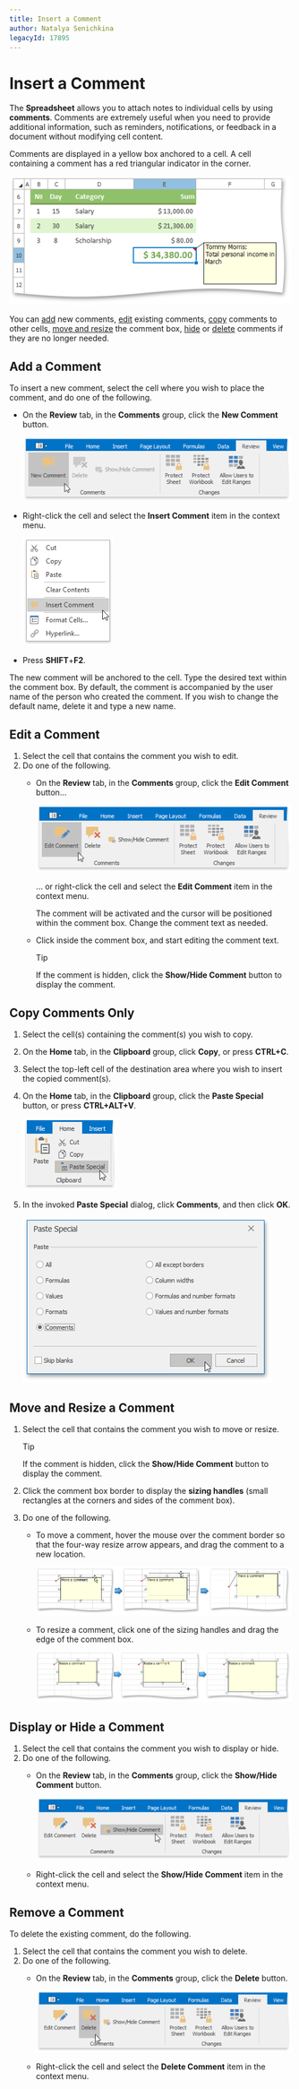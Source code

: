 ```yaml
---
title: Insert a Comment
author: Natalya Senichkina
legacyId: 17895
---
```

# Insert a Comment
The **Spreadsheet** allows you to attach notes to individual cells by using **comments**. Comments are extremely useful when you need to provide additional information, such as reminders, notifications, or feedback in a document without modifying cell content.

Comments are displayed in a yellow box anchored to a cell. A cell containing a comment has a red triangular indicator in the corner.

![SpreadsheetControl_CommentCommonAppearance](../../../images/img24520.png)

You can [add](#addcomment) new comments, [edit](#editcomment) existing comments, [copy](#copycomment) comments to other cells, [move and resize](#movecomment) the comment box, [hide](#hidecomment) or [delete](#deletecomment) comments if they are no longer needed.

## <a name="addcomment"/>Add a Comment
To insert a new comment, select the cell where you wish to place the comment, and do one of the following.
* On the **Review** tab, in the **Comments** group, click the **New Comment** button.
	
	![Spreadsheet_InsertComment](../../../images/img24775.png)
* Right-click the cell and select the **Insert Comment** item in the context menu.
	
	![Spreadsheet_InsertCommentContextMenu](../../../images/img25486.png)
* Press **SHIFT**+**F2**.

The new comment will be anchored to the cell. Type the desired text within the comment box. By default, the comment is accompanied by the user name of the person who created the comment. If you wish to change the default name, delete it and type a new name.

## <a name="editcomment"/>Edit a Comment
1. Select the cell that contains the comment you wish to edit.
2. Do one of the following.
	* On the **Review** tab, in the **Comments** group, click the **Edit Comment** button...
		
		![Spreadsheet_EditComment](../../../images/img25485.png)
		
		... or right-click the cell and select the **Edit Comment** item in the context menu.
		
		The comment will be activated and the cursor will be positioned within the comment box. Change the comment text as needed.
	* Click inside the comment box, and start editing the comment text.
		
		> [!TIP]
		> If the comment is hidden, click the **Show/Hide Comment** button to display the comment.

## <a name="copycomment"/>Copy Comments Only
1. Select the cell(s) containing the comment(s) you wish to copy.
2. On the **Home** tab, in the **Clipboard** group, click **Copy**, or press **CTRL+C**.
3. Select the top-left cell of the destination area where you wish to insert the copied comment(s).
4. On the **Home** tab, in the **Clipboard** group, click the **Paste Special** button, or press **CTRL+ALT+V**.
	
	![PasteSpecialCommand.png](../../../images/img21135.png)
5. In the invoked **Paste Special** dialog, click **Comments**, and then click **OK**.
	
	![Spreadsheet_PasteSpecialComments](../../../images/img25483.png)

## <a name="movecomment"/>Move and Resize a Comment
1. Select the cell that contains the comment you wish to move or resize.
	
	> [!TIP]
	> If the comment is hidden, click the **Show/Hide Comment** button to display the comment.
2. Click the comment box border to display the **sizing handles** (small rectangles at the corners and sides of the comment box).
3. Do one of the following.
	* To move a comment, hover the mouse over the comment border so that the four-way resize arrow appears, and drag the comment to a new location.
		
		![Spreadsheet_MoveComment](../../../images/img25467.png)
	* To resize a comment, click one of the sizing handles and drag the edge of the comment box.
		
		![Spreadsheet_ResizeComment](../../../images/img24961.png)

## <a name="hidecomment"/>Display or Hide a Comment
1. Select the cell that contains the comment you wish to display or hide.
2. Do one of the following.
	* On the **Review** tab, in the **Comments** group, click the **Show/Hide Comment** button.
		
		![Spreadsheet_ShowHideComment](../../../images/img25484.png)
	* Right-click the cell and select the **Show/Hide Comment** item in the context menu.

## <a name="deletecomment"/>Remove a Comment
To delete the existing comment, do the following.
1. Select the cell that contains the comment you wish to delete.
2. Do one of the following.
	* On the **Review** tab, in the **Comments** group, click the **Delete** button.
		
		![Spreadsheet_DeleteComments](../../../images/img25482.png)
	* Right-click the cell and select the **Delete Comment** item in the context menu.